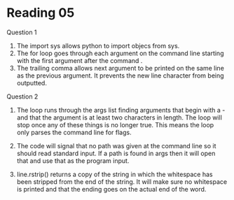 Reading 05
==========

Question 1

1. The import sys allows python to import objecs from sys.
2. The for loop goes through each argument on the command line starting with the first argument after the command .
3. The trailing comma allows next argument to be printed on the same line as the previous argument. It prevents the new line character from being outputted.

Question 2

1. The loop runs through the args list finding arguments that begin with a - and that the argument is at least two characters in length. The loop will stop once any of these things is no longer true. This means the loop only parses the command line for flags.

2. The code will signal that no path was given at the command line so it should read standard input. If a path is found in args then it will open that and use that as the program input.

3. line.rstrip() returns a copy of the string in which the whitespace has been stripped from the end of the string. It will make sure no whitespace is printed and that the ending goes on the actual end of the word. 

